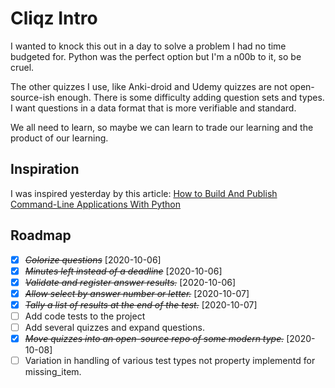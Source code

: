 # Cliqz Intro

I wanted to knock this out in a day to solve a problem I had no time budgeted for. Python was the perfect option but I'm a n00b to it, so be cruel.

The other quizzes I use, like Anki-droid and Udemy quizzes are not open-source-ish enough. There is some difficulty adding question sets and types. I want questions in a data format that is more verifiable and standard.

We all need to learn, so maybe we can learn to trade our learning and the product of our learning.

## Inspiration

I was inspired yesterday by this article: [How to Build And Publish Command-Line Applications With Python](https://towardsdatascience.com/how-to-build-and-publish-command-line-applications-with-python-96065049abc1)


## Roadmap

* [X] ~~*Colorize questions*~~ [2020-10-06]
* [X] ~~*Minutes left instead of a deadline*~~ [2020-10-06]
* [X] ~~*Validate and register answer results.*~~ [2020-10-06]
* [X] ~~*Allow select by answer number or letter.*~~ [2020-10-07]
* [X] ~~*Tally a list of results at the end of the test.*~~ [2020-10-07]
* [ ] Add code tests to the project
* [ ] Add several quizzes and expand questions.
* [X] ~~*Move quizzes into an open-source repo of some modern type.*~~ [2020-10-08]
* [ ] Variation in handling of various test types not property implementd for missing_item.

<!-- ```ps1
ip install -e ./
twine upload dist/*
``` -->
